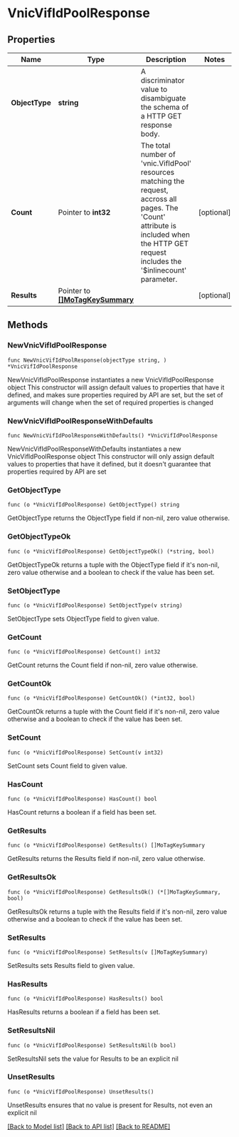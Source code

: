 # VnicVifIdPoolResponse

## Properties

Name | Type | Description | Notes
------------ | ------------- | ------------- | -------------
**ObjectType** | **string** | A discriminator value to disambiguate the schema of a HTTP GET response body. | 
**Count** | Pointer to **int32** | The total number of &#39;vnic.VifIdPool&#39; resources matching the request, accross all pages. The &#39;Count&#39; attribute is included when the HTTP GET request includes the &#39;$inlinecount&#39; parameter. | [optional] 
**Results** | Pointer to [**[]MoTagKeySummary**](MoTagKeySummary.md) |  | [optional] 

## Methods

### NewVnicVifIdPoolResponse

`func NewVnicVifIdPoolResponse(objectType string, ) *VnicVifIdPoolResponse`

NewVnicVifIdPoolResponse instantiates a new VnicVifIdPoolResponse object
This constructor will assign default values to properties that have it defined,
and makes sure properties required by API are set, but the set of arguments
will change when the set of required properties is changed

### NewVnicVifIdPoolResponseWithDefaults

`func NewVnicVifIdPoolResponseWithDefaults() *VnicVifIdPoolResponse`

NewVnicVifIdPoolResponseWithDefaults instantiates a new VnicVifIdPoolResponse object
This constructor will only assign default values to properties that have it defined,
but it doesn't guarantee that properties required by API are set

### GetObjectType

`func (o *VnicVifIdPoolResponse) GetObjectType() string`

GetObjectType returns the ObjectType field if non-nil, zero value otherwise.

### GetObjectTypeOk

`func (o *VnicVifIdPoolResponse) GetObjectTypeOk() (*string, bool)`

GetObjectTypeOk returns a tuple with the ObjectType field if it's non-nil, zero value otherwise
and a boolean to check if the value has been set.

### SetObjectType

`func (o *VnicVifIdPoolResponse) SetObjectType(v string)`

SetObjectType sets ObjectType field to given value.


### GetCount

`func (o *VnicVifIdPoolResponse) GetCount() int32`

GetCount returns the Count field if non-nil, zero value otherwise.

### GetCountOk

`func (o *VnicVifIdPoolResponse) GetCountOk() (*int32, bool)`

GetCountOk returns a tuple with the Count field if it's non-nil, zero value otherwise
and a boolean to check if the value has been set.

### SetCount

`func (o *VnicVifIdPoolResponse) SetCount(v int32)`

SetCount sets Count field to given value.

### HasCount

`func (o *VnicVifIdPoolResponse) HasCount() bool`

HasCount returns a boolean if a field has been set.

### GetResults

`func (o *VnicVifIdPoolResponse) GetResults() []MoTagKeySummary`

GetResults returns the Results field if non-nil, zero value otherwise.

### GetResultsOk

`func (o *VnicVifIdPoolResponse) GetResultsOk() (*[]MoTagKeySummary, bool)`

GetResultsOk returns a tuple with the Results field if it's non-nil, zero value otherwise
and a boolean to check if the value has been set.

### SetResults

`func (o *VnicVifIdPoolResponse) SetResults(v []MoTagKeySummary)`

SetResults sets Results field to given value.

### HasResults

`func (o *VnicVifIdPoolResponse) HasResults() bool`

HasResults returns a boolean if a field has been set.

### SetResultsNil

`func (o *VnicVifIdPoolResponse) SetResultsNil(b bool)`

 SetResultsNil sets the value for Results to be an explicit nil

### UnsetResults
`func (o *VnicVifIdPoolResponse) UnsetResults()`

UnsetResults ensures that no value is present for Results, not even an explicit nil

[[Back to Model list]](../README.md#documentation-for-models) [[Back to API list]](../README.md#documentation-for-api-endpoints) [[Back to README]](../README.md)


